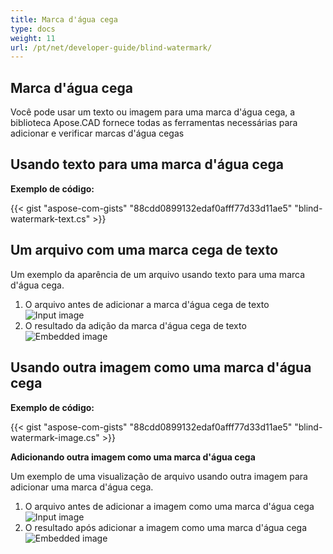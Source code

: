 ```yaml
---
title: Marca d'água cega
type: docs
weight: 11
url: /pt/net/developer-guide/blind-watermark/
---
```


## **Marca d'água cega**

Você pode usar um texto ou imagem para uma marca d'água cega, a biblioteca Apose.CAD fornece todas as ferramentas necessárias para adicionar e verificar marcas d'água cegas

## **Usando texto para uma marca d'água cega**

**Exemplo de código:**

{{< gist "aspose-com-gists" "88cdd0899132edaf0afff77d33d11ae5" "blind-watermark-text.cs" >}}

## **Um arquivo com uma marca cega de texto**

Um exemplo da aparência de um arquivo usando texto para uma marca d'água cega.

1. O arquivo antes de adicionar a marca d'água cega de texto<br>
![Input image](/_assets/guide/blind-watermark/Tyrannosaurus.dxf_input.png)<br>
1. O resultado da adição da marca d'água cega de texto<br>
![Embedded image](/_assets/guide/blind-watermark/Tyrannosaurus.dxf_embedded.png)

## **Usando outra imagem como uma marca d'água cega**

**Exemplo de código:**

{{< gist "aspose-com-gists" "88cdd0899132edaf0afff77d33d11ae5" "blind-watermark-image.cs" >}}

**Adicionando outra imagem como uma marca d'água cega**

Um exemplo de uma visualização de arquivo usando outra imagem para adicionar uma marca d'água cega.

1. O arquivo antes de adicionar a imagem como uma marca d'água cega<br>
![Input image](/_assets/guide/blind-watermark/robot_handling_cell.dwg_input.png)<br>
1. O resultado após adicionar a imagem como uma marca d'água cega<br>
![Embedded image](/_assets/guide/blind-watermark/robot_handling_cell.dwg_embedded.png)
